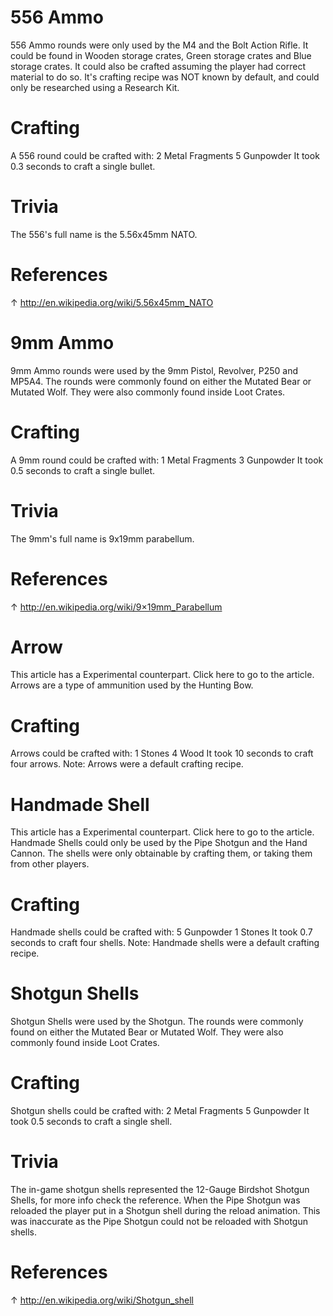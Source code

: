 # 556 Ammo

556 Ammo rounds were only used by the M4 and the Bolt Action Rifle.
It could be found in Wooden storage crates, Green storage crates and Blue storage crates.
It could also be crafted assuming the player had correct material to do so. It's crafting recipe was NOT known by default, and could only be researched using a Research Kit. 
# Crafting

A 556 round could be crafted with:
2 Metal Fragments
5 Gunpowder
It took 0.3 seconds to craft a single bullet.
# Trivia

The 556's full name is the 5.56x45mm NATO.
# References

↑ http://en.wikipedia.org/wiki/5.56x45mm_NATO
# 9mm Ammo

9mm Ammo rounds were used by the 9mm Pistol, Revolver, P250 and MP5A4. The rounds were commonly found on either the Mutated Bear or Mutated Wolf. They were also commonly found inside Loot Crates.
# Crafting

A 9mm round could be crafted with:
1 Metal Fragments
3 Gunpowder
It took 0.5 seconds to craft a single bullet.
# Trivia

The 9mm's full name is 9x19mm parabellum.
# References

↑ http://en.wikipedia.org/wiki/9×19mm_Parabellum
# Arrow

This article has a Experimental counterpart. Click here to go to the article.
Arrows are a type of ammunition used by the Hunting Bow.
# Crafting

Arrows could be crafted with:
1 Stones
4 Wood
It took 10 seconds to craft four arrows.
Note: Arrows were a default crafting recipe.
# Handmade Shell

This article has a Experimental counterpart. Click here to go to the article.
Handmade Shells could only be used by the Pipe Shotgun and the Hand Cannon. The shells were only obtainable by crafting them, or taking them from other players.
# Crafting

Handmade shells could be crafted with:
5 Gunpowder
1 Stones
It took 0.7 seconds to craft four shells.
Note: Handmade shells were a default crafting recipe.
# Shotgun Shells

Shotgun Shells were used by the Shotgun. The rounds were commonly found on either the Mutated Bear or Mutated Wolf. They were also commonly found inside Loot Crates.
# Crafting

Shotgun shells could be crafted with:
2 Metal Fragments
5 Gunpowder
It took 0.5 seconds to craft a single shell.
# Trivia

The in-game shotgun shells represented the 12-Gauge Birdshot Shotgun Shells, for more info check the reference.
When the Pipe Shotgun was reloaded the player put in a Shotgun shell during the reload animation. This was inaccurate as the Pipe Shotgun could not be reloaded with Shotgun shells.
# References

↑ http://en.wikipedia.org/wiki/Shotgun_shell
